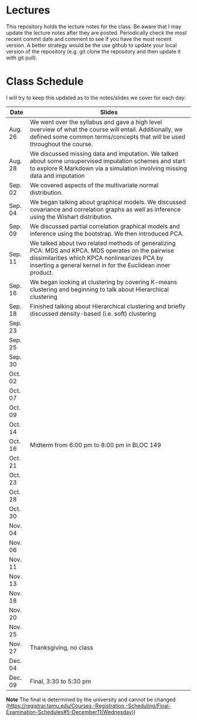# Lectures
This repository holds the lecture notes for the class.  Be aware that I may 
update the lecture notes after they are posted.  Periodically check the most recent commit date and comment to see if you have the most recent version. A better strategy would be the use github to update your local version of the
repository (e.g. git clone the repository and then update it with git pull).

# Class Schedule
I will try to keep this updated as to the notes/slides we cover
for each day:

Date    | Slides
--------|--------
Aug. 26 | We went over the syllabus and	gave a high level overview of what the course will entail.  Additionally, we defined some common terms/concepts that will be used throughout the course.
Aug. 28 | We discussed missing data and imputation. We talked about some unsupervised imputation schemes and start to explore R Markdown via a simulation involving missing data and imputation
Sep. 02 | We covered aspects of the multivariate normal distribution.
Sep. 04 | We began talking about graphical models.  We discussed covariance and correlation graphs as well as inference using the Wishart distribution.
Sep. 09 | We discussed partial correlation graphical models and inference using the bootstrap.  We then introduced PCA.
Sep. 11 | We talked about two related methods of generalizing PCA: MDS and KPCA.  MDS operates on the pairwise dissimilarities which KPCA nonlinearizes PCA by inserting a general kernel in for the Euclidean inner product.
Sep. 16 | We began looking at clustering by covering K-means clustering and beginning to talk about Hierarchical clustering
Sep. 18 | Finished talking about Hierarchical clustering and briefly discussed density-based (i.e. soft) clustering
Sep. 23 |
Sep. 25 |
Sep. 30 |
Oct. 02 |
Oct. 07 |
Oct. 09 |
Oct. 14 |
Oct. 16 | Midterm from 6:00 pm to 8:00 pm in BLOC 149
Oct. 21 |
Oct. 23 |
Oct. 28 |
Oct. 30 |
Nov. 04 |
Nov. 06 |
Nov. 11 |
Nov. 13 |
Nov. 18 |
Nov. 20 |
Nov. 25 |
Nov. 27 | Thanksgiving, no class
Dec. 04 | 
Dec. 09 | Final, 3:30 to 5:30 pm

**Note** The final is determined by the university and cannot be changed 
(https://registrar.tamu.edu/Courses,-Registration,-Scheduling/Final-Examination-Schedules#5-December11(Wednesday))
